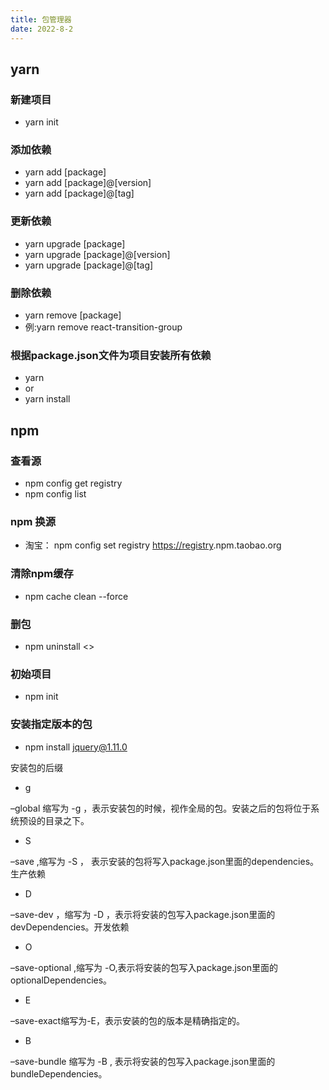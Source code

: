 ```yaml
---
title: 包管理器
date: 2022-8-2
---
```

## yarn
### 新建项目

- yarn init

### 添加依赖
- yarn add [package]
- yarn add [package]@[version]
- yarn add [package]@[tag]

### 更新依赖
- yarn upgrade [package]
- yarn upgrade [package]@[version]
- yarn upgrade [package]@[tag]

### 删除依赖
- yarn remove [package]
- 例:yarn remove react-transition-group

### 根据package.json文件为项目安装所有依赖
- yarn
- or
- yarn install

## npm 

### 查看源

- npm config get registry 
- npm config list

### npm 换源

- 淘宝： npm config set registry [https://registry](https://registry).npm.taobao.org

### 清除npm缓存 
- npm cache clean --force

### 删包

- npm uninstall <>

### 初始项目

- npm init 

### 安装指定版本的包

- npm install jquery@1.11.0

安装包的后缀

- g

–global 缩写为 -g ，表示安装包的时候，视作全局的包。安装之后的包将位于系统预设的目录之下。

- S

–save ,缩写为 -S ， 表示安装的包将写入package.json里面的dependencies。生产依赖

- D

–save-dev ，缩写为 -D ，表示将安装的包写入package.json里面的devDependencies。开发依赖

- O

–save-optional ,缩写为 -O,表示将安装的包写入package.json里面的optionalDependencies。

- E

–save-exact缩写为-E，表示安装的包的版本是精确指定的。

- B

–save-bundle 缩写为 -B , 表示将安装的包写入package.json里面的bundleDependencies。